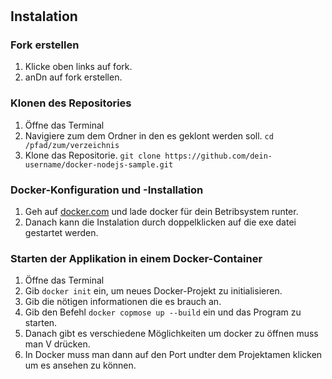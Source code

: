 #

## Instalation

### Fork erstellen

   1. Klicke oben links auf fork.
   2. anDn auf fork erstellen.

### Klonen des Repositories

1. Öffne das Terminal
2. Navigiere zum dem Ordner in den es geklont werden soll. `cd /pfad/zum/verzeichnis`
3. Klone das Repositorie. `git clone https://github.com/dein-username/docker-nodejs-sample.git`

### Docker-Konfiguration und -Installation

1. Geh auf [docker.com](https://www.docker.com/products/docker-desktop/) und lade docker für dein Betribsystem runter.
2. Danach kann die Instalation durch doppelklicken auf die exe datei gestartet werden.

### Starten der Applikation in einem Docker-Container

1. Öffne das Terminal
2. Gib `docker init` ein, um neues Docker-Projekt zu initialisieren.
3. Gib die nötigen informationen die es brauch an.
4. Gib den Befehl `docker copmose up --build` ein und das Program zu starten.
5. Danach gibt es verschiedene Möglichkeiten um docker zu öffnen muss man V drücken.
6. In Docker muss man dann auf den Port undter dem Projektamen klicken um es ansehen zu können.
